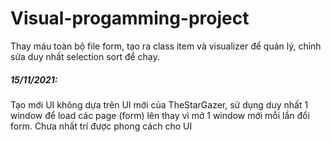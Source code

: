 # Visual-progamming-project

Thay máu toàn bộ file form, tạo ra class item và visualizer để quản lý, chỉnh sửa duy nhất selection sort để chạy.

 ##### 15/11/2021: 
 Tạo mới UI không dựa trên UI mới của TheStarGazer, sử dụng duy nhất 1 window để load các page (form) lên thay vì mở 1 window mới mỗi lần đổi form.
            Chưa nhất trí được phong cách cho UI
